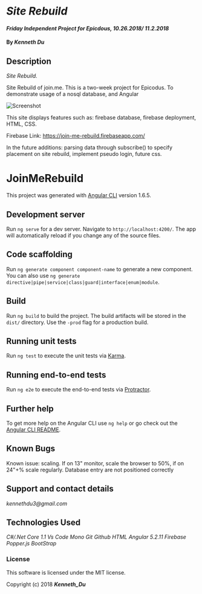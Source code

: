 # _Site Rebuild_

#### _Friday Independent Project for Epicdous, 10.26.2018/ 11.2.2018_

#### By _**Kenneth Du**_

## Description

_Site Rebuild._


Site Rebuild of join.me. This is a two-week project for Epicodus. To demonstrate usage of a nosql database, and Angular


![Screenshot](https://i.imgur.com/1tNmDuP.jpg)

This site displays features such as: firebase database, firebase deployment, HTML, CSS.

Firebase Link: https://join-me-rebuild.firebaseapp.com/ 

In the future additions: parsing data through subscribe() to specify placement on site rebuild, implement pseudo login, future css.

# JoinMeRebuild

This project was generated with [Angular CLI](https://github.com/angular/angular-cli) version 1.6.5.

## Development server

Run `ng serve` for a dev server. Navigate to `http://localhost:4200/`. The app will automatically reload if you change any of the source files.

## Code scaffolding

Run `ng generate component component-name` to generate a new component. You can also use `ng generate directive|pipe|service|class|guard|interface|enum|module`.

## Build

Run `ng build` to build the project. The build artifacts will be stored in the `dist/` directory. Use the `-prod` flag for a production build.

## Running unit tests

Run `ng test` to execute the unit tests via [Karma](https://karma-runner.github.io).

## Running end-to-end tests

Run `ng e2e` to execute the end-to-end tests via [Protractor](http://www.protractortest.org/).

## Further help

To get more help on the Angular CLI use `ng help` or go check out the [Angular CLI README](https://github.com/angular/angular-cli/blob/master/README.md).

## Known Bugs

Known issue: scaling. If on 13" monitor, scale the browser to 50%, if on 24"+% scale regularly. Database entry are not positioned correctly

## Support and contact details

_kennethdu3@gmail.com_

## Technologies Used

_C#/.Net Core 1.1_
_Vs Code_
_Mono_
_Git_
_Github_
_HTML_
_Angular 5.2.11_
_Firebase_
_Popper.js_
_BootStrap_

### License

This software is licensed under the MIT license.

Copyright (c) 2018 **_Kenneth_Du_**
